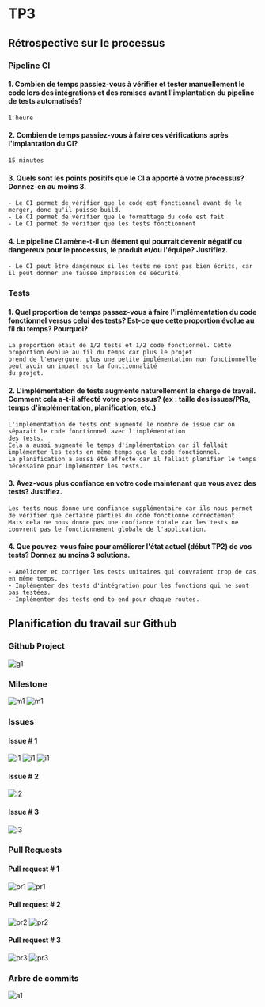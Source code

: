 # TP3
## Rétrospective sur le processus
### Pipeline CI
#### 1. Combien de temps passiez-vous à vérifier et tester manuellement le code lors des intégrations et des remises avant l'implantation du pipeline de tests automatisés?
    1 heure
#### 2. Combien de temps passiez-vous à faire ces vérifications après l'implantation du CI?
    15 minutes
#### 3. Quels sont les points positifs que le CI a apporté à votre processus? Donnez-en au moins 3.
    - Le CI permet de vérifier que le code est fonctionnel avant de le merger, donc qu'il puisse build.
    - Le CI permet de vérifier que le formattage du code est fait
    - Le CI permet de vérifier que les tests fonctionnent   
#### 4. Le pipeline CI amène-t-il un élément qui pourrait devenir négatif ou dangereux pour le processus, le produit et/ou l'équipe? Justifiez.
    - Le CI peut être dangereux si les tests ne sont pas bien écrits, car il peut donner une fausse impression de sécurité.

### Tests
#### 1. Quel proportion de temps passez-vous à faire l'implémentation du code fonctionnel versus celui des tests? Est-ce que cette proportion évolue au fil du temps? Pourquoi?
    La proportion était de 1/2 tests et 1/2 code fonctionnel. Cette proportion évolue au fil du temps car plus le projet
    prend de l'envergure, plus une petite implémentation non fonctionnelle peut avoir un impact sur la fonctionnalité 
    du projet.


#### 2. L'implémentation de tests augmente naturellement la charge de travail. Comment cela a-t-il affecté votre processus? (ex : taille des issues/PRs, temps d'implémentation, planification, etc.)
    L'implémentation de tests ont augmenté le nombre de issue car on séparait le code fonctionnel avec l'implémentation
    des tests. 
    Cela a aussi augmenté le temps d'implémentation car il fallait implémenter les tests en même temps que le code fonctionnel.
    La planification a aussi été affecté car il fallait planifier le temps nécessaire pour implémenter les tests.
#### 3. Avez-vous plus confiance en votre code maintenant que vous avez des tests? Justifiez.
    Les tests nous donne une confiance supplémentaire car ils nous permet de vérifier que certaine parties du code fonctionne correctement.
    Mais cela ne nous donne pas une confiance totale car les tests ne couvrent pas le fonctionnement globale de l'application.

#### 4. Que pouvez-vous faire pour améliorer l'état actuel (début TP2) de vos tests? Donnez au moins 3 solutions.
    - Améliorer et corriger les tests unitaires qui couvraient trop de cas en même temps.
    - Implémenter des tests d'intégration pour les fonctions qui ne sont pas testées.
    - Implémenter des tests end to end pour chaque routes.

## Planification du travail sur Github
### Github Project
![g1](https://cdn.discordapp.com/attachments/1069318680736964628/1093216282641440878/image.png)
### Milestone
![m1](https://cdn.discordapp.com/attachments/1069318680736964628/1093218674766249994/image.png)
![m1](https://cdn.discordapp.com/attachments/1069318680736964628/1093218614817062964/image.png)
### Issues
#### Issue # 1
![i1](https://cdn.discordapp.com/attachments/1069318680736964628/1093219000181334146/image.png)
![i1](https://cdn.discordapp.com/attachments/1069318680736964628/1093219249608208504/image.png)
![i1](https://cdn.discordapp.com/attachments/1069318680736964628/1093219329685856377/image.png)

#### Issue # 2
![i2](https://cdn.discordapp.com/attachments/1069318680736964628/1093219576973643787/image.png)

#### Issue # 3
![i3](https://cdn.discordapp.com/attachments/1069318680736964628/1093219907958751353/image.png)

### Pull Requests
#### Pull request # 1
![pr1](https://cdn.discordapp.com/attachments/1069318680736964628/1093220118915448872/image.png)
![pr1](https://cdn.discordapp.com/attachments/1069318680736964628/1093221986785837157/image.png)
#### Pull request # 2
![pr2](https://cdn.discordapp.com/attachments/1069318680736964628/1093220225182351440/image.png)
![pr2](https://cdn.discordapp.com/attachments/1069318680736964628/1093222209037811803/image.png)
#### Pull request # 3
![pr3](https://cdn.discordapp.com/attachments/1069318680736964628/1093222823423651850/image.png)
![pr3](https://cdn.discordapp.com/attachments/1069318680736964628/1093222876850696292/image.png)
### Arbre de commits
![a1](https://cdn.discordapp.com/attachments/1069318680736964628/1093217842586992731/image.png)